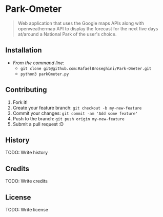 # Park-Ometer

>Web application that uses the Google maps APIs along with openweathermap API to
display the forecast for the next five days at/around a National Park of the user's choice.

## Installation
* *From the command line:*
  * `git clone git@github.com:RafaelBroseghini/Park-Ometer.git`
  * `python3 parkOmeter.py`

## Contributing

1. Fork it!
2. Create your feature branch: `git checkout -b my-new-feature`
3. Commit your changes: `git commit -am 'Add some feature'`
4. Push to the branch: `git push origin my-new-feature`
5. Submit a pull request :D

## History

TODO: Write history

## Credits

TODO: Write credits

## License

TODO: Write license
